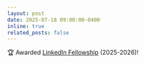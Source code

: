 ```yaml
---
layout: post
date: 2025-07-18 09:00:00-0400
inline: true
related_posts: false
---
```


🏆 Awarded [LinkedIn Fellowship](https://www.cs.cornell.edu/news-stories/cornell-bowers-linkedin-announce-2025-grant-recipients) (2025-2026)!
